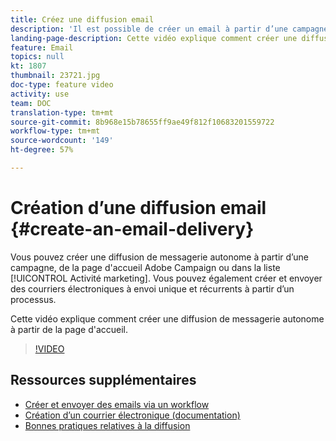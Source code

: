 ```yaml
---
title: Créez une diffusion email
description: 'Il est possible de créer un email à partir d’une campagne, depuis la page d’accueil d’Adobe Campaign ou la liste des activités marketing. Il est également possible de créer des emails à envoi unique ou récurrent à partir d’un workflow. Cette vidéo explique comment créer une diffusion d’email depuis la page d’accueil. '
landing-page-description: Cette vidéo explique comment créer une diffusion d’email depuis la page d’accueil.
feature: Email
topics: null
kt: 1807
thumbnail: 23721.jpg
doc-type: feature video
activity: use
team: DOC
translation-type: tm+mt
source-git-commit: 8b968e15b78655ff9ae49f812f10683201559722
workflow-type: tm+mt
source-wordcount: '149'
ht-degree: 57%

---
```



# Création d’une diffusion email {#create-an-email-delivery}

Vous pouvez créer une diffusion de messagerie autonome à partir d’une campagne, de la page d&#39;accueil Adobe Campaign ou dans la liste [!UICONTROL Activité marketing]. Vous pouvez également créer et envoyer des courriers électroniques à envoi unique et récurrents à partir d’un processus.

Cette vidéo explique comment créer une diffusion de messagerie autonome à partir de la page d&#39;accueil.

>[!VIDEO](https://video.tv.adobe.com/v/23721?quality=12)

## Ressources supplémentaires

* [Créer et envoyer des emails via un workflow](/help/communication-channels/email/create-and-send-emails-via-workflow.md)
* [Création d’un courrier électronique (documentation)](https://docs.adobe.com/content/help/en/campaign-standard/using/communication-channels/email-messages/creating-an-email.html)
* [Bonnes pratiques relatives à la diffusion](https://docs.campaign.adobe.com/doc/standard/getting_started/fr/ACS_DeliveryBestPractices.html)
